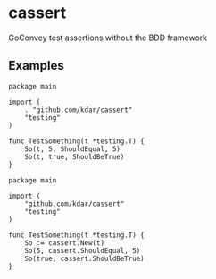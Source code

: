 cassert
=======

GoConvey test assertions without the BDD framework

## Examples

```
package main

import (
	. "github.com/kdar/cassert"
	"testing"
)

func TestSomething(t *testing.T) {
	So(t, 5, ShouldEqual, 5)
	So(t, true, ShouldBeTrue)
}

```

```
package main

import (
	"github.com/kdar/cassert"
	"testing"
)

func TestSomething(t *testing.T) {
	So := cassert.New(t)
	So(5, cassert.ShouldEqual, 5)
	So(true, cassert.ShouldBeTrue)
}

```